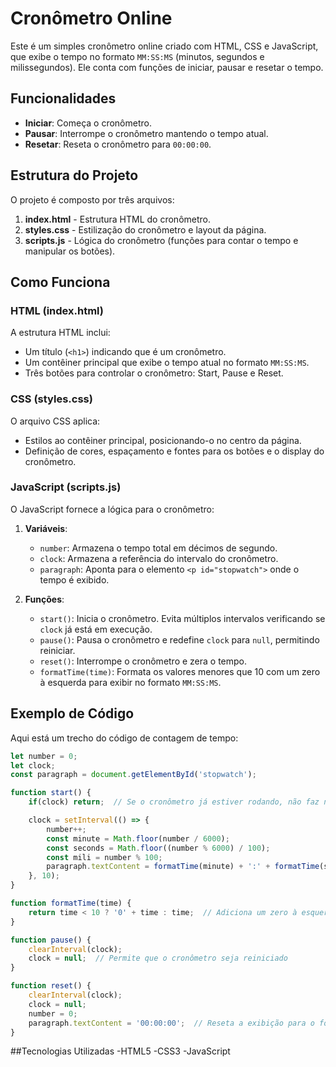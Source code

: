 # Cronômetro Online

Este é um simples cronômetro online criado com HTML, CSS e JavaScript, que exibe o tempo no formato `MM:SS:MS` (minutos, segundos e milissegundos). Ele conta com funções de iniciar, pausar e resetar o tempo.

## Funcionalidades

- **Iniciar**: Começa o cronômetro.
- **Pausar**: Interrompe o cronômetro mantendo o tempo atual.
- **Resetar**: Reseta o cronômetro para `00:00:00`.

## Estrutura do Projeto

O projeto é composto por três arquivos:

1. **index.html** - Estrutura HTML do cronômetro.
2. **styles.css** - Estilização do cronômetro e layout da página.
3. **scripts.js** - Lógica do cronômetro (funções para contar o tempo e manipular os botões).

## Como Funciona

### HTML (index.html)

A estrutura HTML inclui:
- Um título (`<h1>`) indicando que é um cronômetro.
- Um contêiner principal que exibe o tempo atual no formato `MM:SS:MS`.
- Três botões para controlar o cronômetro: Start, Pause e Reset.

### CSS (styles.css)

O arquivo CSS aplica:
- Estilos ao contêiner principal, posicionando-o no centro da página.
- Definição de cores, espaçamento e fontes para os botões e o display do cronômetro.

### JavaScript (scripts.js)

O JavaScript fornece a lógica para o cronômetro:

1. **Variáveis**:
   - `number`: Armazena o tempo total em décimos de segundo.
   - `clock`: Armazena a referência do intervalo do cronômetro.
   - `paragraph`: Aponta para o elemento `<p id="stopwatch">` onde o tempo é exibido.

2. **Funções**:
   - `start()`: Inicia o cronômetro. Evita múltiplos intervalos verificando se `clock` já está em execução.
   - `pause()`: Pausa o cronômetro e redefine `clock` para `null`, permitindo reiniciar.
   - `reset()`: Interrompe o cronômetro e zera o tempo.
   - `formatTime(time)`: Formata os valores menores que 10 com um zero à esquerda para exibir no formato `MM:SS:MS`.

## Exemplo de Código

Aqui está um trecho do código de contagem de tempo:

```javascript
let number = 0;
let clock;
const paragraph = document.getElementById('stopwatch');

function start() {
    if(clock) return;  // Se o cronômetro já estiver rodando, não faz nada

    clock = setInterval(() => {
        number++;
        const minute = Math.floor(number / 6000);
        const seconds = Math.floor((number % 6000) / 100);
        const mili = number % 100;
        paragraph.textContent = formatTime(minute) + ':' + formatTime(seconds) + ':' + formatTime(mili);
    }, 10);
}

function formatTime(time) {
    return time < 10 ? '0' + time : time;  // Adiciona um zero à esquerda para valores menores que 10
}

function pause() {
    clearInterval(clock);
    clock = null;  // Permite que o cronômetro seja reiniciado
}

function reset() {
    clearInterval(clock);
    clock = null;
    number = 0;
    paragraph.textContent = '00:00:00';  // Reseta a exibição para o formato inicial
}

```
##Tecnologias Utilizadas
  -HTML5
  -CSS3
  -JavaScript
